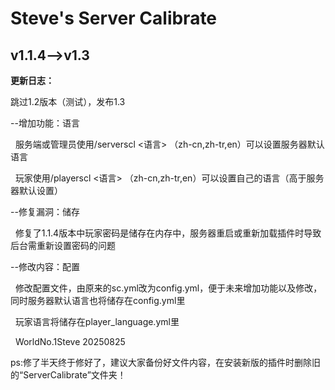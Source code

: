 # **Steve's Server Calibrate**

## **v1.1.4-->v1.3**

**更新日志：**

跳过1.2版本（测试），发布1.3



--增加功能：语言

&nbsp;	服务端或管理员使用/serverscl <语言> （zh-cn,zh-tr,en）可以设置服务器默认语言

&nbsp;	玩家使用/playerscl <语言> （zh-cn,zh-tr,en）可以设置自己的语言（高于服务器默认设置）



--修复漏洞：储存

&nbsp;	修复了1.1.4版本中玩家密码是储存在内存中，服务器重启或重新加载插件时导致后台需重新设置密码的问题



--修改内容：配置

&nbsp;	修改配置文件，由原来的sc.yml改为config.yml，便于未来增加功能以及修改，同时服务器默认语言也将储存在config.yml里

&nbsp;	玩家语言将储存在player\_language.yml里



&nbsp;													WorldNo.1Steve 20250825

ps:修了半天终于修好了，建议大家备份好文件内容，在安装新版的插件时删除旧的“ServerCalibrate”文件夹！

